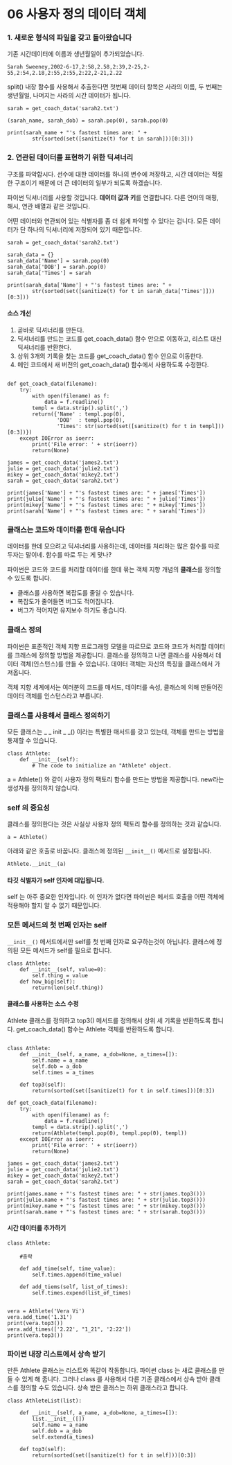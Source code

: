 # 06 사용자 정의 데이터 객체

### 1. 새로운 형식의 파일을 갖고 돌아왔습니다 

기존 시간데이터에 이름과 생년월일이 추가되었습니다.

```
Sarah Sweeney,2002-6-17,2:58,2.58,2:39,2-25,2-55,2:54,2.18,2:55,2:55,2:22,2-21,2.22

```

split() 내장 함수를 사용해서 추출한다면 첫번째 데이터 항목은 사라의 이름, 두 번째는 생년월일, 나머지는 사라의 시간 데이터가 됩니다.

```
sarah = get_coach_data('sarah2.txt')

(sarah_name, sarah_dob) = sarah.pop(0), sarah.pop(0)

print(sarah_name + "'s fastest times are: " +
        str(sorted(set([sanitize(t) for t in sarah]))[0:3]))
```


### 2. 연관된 데이터를 표현하기 위한 딕셔너리 

구조를 파악합시다. 선수에 대한 데이터를 하나의 변수에 저장하고, 시간 데이터는 적절한 구조이기 때문에 더 큰 데이터의 일부가 되도록 하겠습니다. 

파이썬 딕셔너리를 사용할 것입니다. **데이터 값과 키**를 연결합니다. 다른 언어의 매핑, 해시, 연관 배열과 같은 것입니다. 

어떤 데이터와 연관되어 있는 식별자를 좀 더 쉽게 파악할 수 있다는 겁니다. 모든 데이터가 단 하나의 딕셔너리에 저장되어 있기 때문입니다. 

```
sarah = get_coach_data('sarah2.txt')

sarah_data = {}
sarah_data['Name'] = sarah.pop(0)
sarah_data['DOB'] = sarah.pop(0)
sarah_data['Times'] = sarah

print(sarah_data['Name'] + "'s fastest times are: " +
        str(sorted(set([sanitize(t) for t in sarah_data['Times']]))[0:3]))
```


#### 소스 개선

1. 곧바로 딕셔너리를 만든다. 
2. 딕셔너리를 만드는 코드를 get_coach_data() 함수 안으로 이동하고, 리스트 대신 딕셔너리를 반환한다.
3. 상위 3개의 기록을 찾는 코드를 get_coach_data() 함수 안으로 이동한다.
4. 메인 코드에서 새 버전의 get_coach_data() 함수에서 사용하도록 수정한다.

```

def get_coach_data(filename):
    try:
        with open(filename) as f:
            data = f.readline()
        templ = data.strip().split(',')
        return({'Name' : templ.pop(0),
                'DOB'  : templ.pop(0),
                'Times': str(sorted(set([sanitize(t) for t in templ]))[0:3])})
    except IOError as ioerr:
        print('File error: ' + str(ioerr))
        return(None)
    
james = get_coach_data('james2.txt')
julie = get_coach_data('julie2.txt')
mikey = get_coach_data('mikey2.txt')
sarah = get_coach_data('sarah2.txt')

print(james['Name'] + "'s fastest times are: " + james['Times'])
print(julie['Name'] + "'s fastest times are: " + julie['Times'])
print(mikey['Name'] + "'s fastest times are: " + mikey['Times'])
print(sarah['Name'] + "'s fastest times are: " + sarah['Times'])

```


### 클래스는 코드와 데이터를 한데 묶습니다

데이터를 한데 모으려고 딕셔너리를 사용하는데, 데이터를 처리하는 많은 함수를 따로 두자는 말이네. 함수를 따로 두는 게 맞나?

파이썬은 코드와 코드를 처리할 데이터를 한데 묶는 객체 지향 개념의 **클래스**를 정의할 수 있도록 합니다. 

- 클래스를 사용하면 복잡도를 줄일 수 있습니다. 
- 복잡도가 줄어들면 버그도 적어집니다. 
- 버그가 적어지면 유지보수 하기도 좋습니다.

### 클래스 정의

파이썬은 표준적인 객체 지향 프로그래밍 모델을 따르므로 코드와 코드가 처리할 데이터를 크래스에 정의할 방법을 제공합니다. 클래스를 정의하고 나면 클래스를 사용해서 데이터 객체(인스턴스)를 만들 수 있습니다. 데이터 객체는 자신의 특징을 클래스에서 가져옵니다. 

객체 지향 세계에서는 여러분의 코드를 매서드, 데이터를 속성, 클래스에 의해 만들어진 데이터 객체를 인스턴스라고 부릅니다. 

### 클래스를 사용해서 클래스 정의하기

모든 클래스는 _ _ init _ _() 이라는 특별한 매서드를 갖고 있는데, 객체를 만드는 방법을 통제할 수 있습니다. 

```
class Athlete:
    def __init__(self):
        # The code to initialize an "Athlete" object.
```

a = Athlete() 와 같이 사용자 정의 팩토리 함수를 만드는 방법을 제공합니다. new라는 생성자를 정의하지 않습니다.


### self 의 중요성

클래스를 정의한다는 것은 사실상 사용자 정의 팩토리 함수를 정의하는 것과 같습니다.

```
a = Athlete()
```

아래와 같은 호출로 바꿉니다. 클래스에 정의된 ```__init__()``` 메서드로 설정됩니다.

```
Athlete.__init__(a)
```

#### 타깃 식별자가 self 인자에 대입됩니다. 

self 는 아주 중요한 인자입니다. 이 인자가 없다면 파이썬은 메서드 호출을 어떤 객체에 적용해야 할지 알 수 없기 때문입니다. 


### 모든 메서드의 첫 번째 인자는 self

```__init__()``` 메서드에서만 self를 첫 번째 인자로 요구하는것이 아닙니다. 클래스에 정의된 모든 메서드가 self를 필요로 합니다. 

```
class Athlete:
    def __init__(self, value=0):
        self.thing = value
    def how_big(self):
        return(len(self.thing))
```

#### 클래스를 사용하는 소스 수정

Athlete 클래스를 정의하고 top3() 메서드를 정의해서 상위 세 기록을 반환하도록 합니다. get_coach_data() 함수는 Athlete 객체를 반환하도록 합니다.

```

class Athlete:
    def __init__(self, a_name, a_dob=None, a_times=[]):
        self.name = a_name
        self.dob = a_dob
        self.times = a_times
        
    def top3(self):
        return(sorted(set([sanitize(t) for t in self.times]))[0:3])
        
def get_coach_data(filename):
    try:
        with open(filename) as f:
            data = f.readline()
        templ = data.strip().split(',')
        return(Athlete(templ.pop(0), templ.pop(0), templ))
    except IOError as ioerr:
        print('File error: ' + str(ioerr))
        return(None)
    
james = get_coach_data('james2.txt')
julie = get_coach_data('julie2.txt')
mikey = get_coach_data('mikey2.txt')
sarah = get_coach_data('sarah2.txt')

print(james.name + "'s fastest times are: " + str(james.top3()))
print(julie.name + "'s fastest times are: " + str(julie.top3()))
print(mikey.name + "'s fastest times are: " + str(mikey.top3()))
print(sarah.name + "'s fastest times are: " + str(sarah.top3()))

```

#### 시간 데이터를 추가하기

```
class Athlete:

    #중략

    def add_time(self, time_value):
        self.times.append(time_value)
        
    def add_tiems(self, list_of_times):
        self.times.expend(list_of_times) 
        

vera = Athlete('Vera Vi')
vera.add_time('1.31')
print(vera.top3())
vera.add_times(['2.22', "1_21", '2:22'])
print(vera.top3())
```

### 파이썬 내장 리스트에서 상속 받기

만든 Athlete 클래스는 리스트와 똑같이 작동합니다. 
파이썬 class 는 새로 클래스를 만들 수 있게 해 줍니다. 그러나 class 를 사용해서 다른 기존 클래스에서 상속 받아 클래스를 정의할 수도 있습니다. 상속 받은 클래스는 하위 클래스라고 합니다. 

```
class AthleteList(list):

    def __init__(self, a_name, a_dob=None, a_times=[]):
        list.__init__([])
        self.name = a_name
        self.dob = a_dob
        self.extend(a_times)

    def top3(self):
        return(sorted(set([sanitize(t) for t in self]))[0:3])
```
